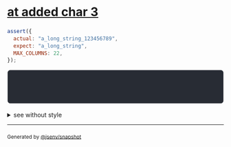 # [at added char 3](../../max_columns.test.js#L41)

```js
assert({
  actual: "a_long_string_123456789",
  expect: "a_long_string",
  MAX_COLUMNS: 22,
});
```

![img](throw.svg)

<details>
  <summary>see without style</summary>

```console
AssertionError: actual and expect are different

actual: …"ng_string_"…
expect: …"ng_string"
```

</details>


---

<sub>
  Generated by <a href="https://github.com/jsenv/core/tree/main/packages/tooling/snapshot">@jsenv/snapshot</a>
</sub>
